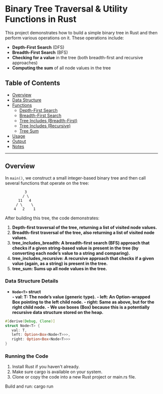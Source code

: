 # Binary Tree Traversal & Utility Functions in Rust

This project demonstrates how to build a simple binary tree in Rust and then perform various operations on it. These operations include:

- **Depth-First Search** (DFS)
- **Breadth-First Search** (BFS)
- **Checking for a value** in the tree (both breadth-first and recursive approaches)
- **Computing the sum** of all node values in the tree

## Table of Contents
- [Overview](#overview)
- [Data Structure](#data-structure)
- [Functions](#functions)
  - [Depth-First Search](#depth-first-search)
  - [Breadth-First Search](#breadth-first-search)
  - [Tree Includes (Breadth-First)](#tree-includes-breadth-first)
  - [Tree Includes (Recursive)](#tree-includes-recursive)
  - [Tree Sum](#tree-sum)
- [Usage](#usage)
- [Output](#output)
- [Notes](#notes)

---

## Overview

In `main()`, we construct a small integer-based binary tree and then call several functions that operate on the tree:

```text
         3
        / \
      11   4
     / \    \
    4   2    1

```

After building this tree, the code demonstrates:

1. **Depth-first traversal of the tree, returning a list of visited node values.**
2. **Breadth-first traversal of the tree, also returning a list of visited node values.**
3. **tree_includes_breadth: A breadth-first search (BFS) approach that checks if a given string-based value is present in the tree (by converting each node’s value to a string and comparing).**
4. **tree_includes_recursive: A recursive approach that checks if a given value (again, as a string) is present in the tree.**
5. **tree_sum: Sums up all node values in the tree.**

### Data Structure Details

- **`Node<T>` struct**  
**- val: T: The node’s value (generic type).**
**- left: An Option-wrapped Box pointing to the left child node.**
**- right: Same as above, but for the right child node.**
**- We use boxes (Box) because this is a potentially recursive data structure stored on the heap.**
```rust
#[derive(Debug, Clone)]
struct Node<T> {
   val: T,
   left: Option<Box<Node<T>>>,
   right: Option<Box<Node<T>>>
}
```
### Running the Code
1. Install Rust if you haven't already.
2. Make sure cargo is available on your system.
3. Clone or copy the code into a new Rust project or main.rs file.

Build and run:
cargo run
